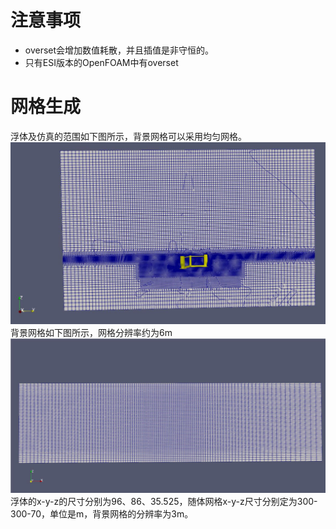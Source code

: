 # 注意事项
- overset会增加数值耗散，并且插值是非守恒的。
-  只有ESI版本的OpenFOAM中有overset
# 网格生成
浮体及仿真的范围如下图所示，背景网格可以采用均匀网格。
![浮体](../figs/floater_domain.jpg)
背景网格如下图所示，网格分辨率约为6m
![浮体](../figs/backgroundmesh.jpg)
浮体的x-y-z的尺寸分别为96、86、35.525，随体网格x-y-z尺寸分别定为300-300-70，单位是m，背景网格的分辨率为3m。